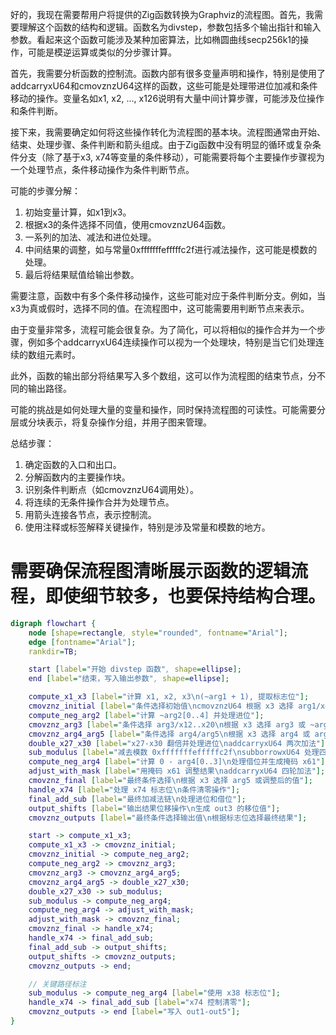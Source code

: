 好的，我现在需要帮用户将提供的Zig函数转换为Graphviz的流程图。首先，我需要理解这个函数的结构和逻辑。函数名为divstep，参数包括多个输出指针和输入参数。看起来这个函数可能涉及某种加密算法，比如椭圆曲线secp256k1的操作，可能是模逆运算或类似的分步骤计算。

首先，我需要分析函数的控制流。函数内部有很多变量声明和操作，特别是使用了addcarryxU64和cmovznzU64这样的函数，这些可能是处理带进位加减和条件移动的操作。变量名如x1, x2, ..., x126说明有大量中间计算步骤，可能涉及位操作和条件判断。

接下来，我需要确定如何将这些操作转化为流程图的基本块。流程图通常由开始、结束、处理步骤、条件判断和箭头组成。由于Zig函数中没有明显的循环或复杂条件分支（除了基于x3, x74等变量的条件移动），可能需要将每个主要操作步骤视为一个处理节点，条件移动操作为条件判断节点。

可能的步骤分解：
1. 初始变量计算，如x1到x3。
2. 根据x3的条件选择不同值，使用cmovznzU64函数。
3. 一系列的加法、减法和进位处理。
4. 中间结果的调整，如与常量0xfffffffefffffc2f进行减法操作，这可能是模数的处理。
5. 最后将结果赋值给输出参数。

需要注意，函数中有多个条件移动操作，这些可能对应于条件判断分支。例如，当x3为真或假时，选择不同的值。在流程图中，这可能需要用判断节点来表示。

由于变量非常多，流程可能会很复杂。为了简化，可以将相似的操作合并为一个步骤，例如多个addcarryxU64连续操作可以视为一个处理块，特别是当它们处理连续的数组元素时。

此外，函数的输出部分将结果写入多个数组，这可以作为流程图的结束节点，分不同的输出路径。

可能的挑战是如何处理大量的变量和操作，同时保持流程图的可读性。可能需要分层或分块表示，将复杂操作分组，并用子图来管理。

总结步骤：
1. 确定函数的入口和出口。
2. 分解函数内的主要操作块。
3. 识别条件判断点（如cmovznzU64调用处）。
4. 将连续的无条件操作合并为处理节点。
5. 用箭头连接各节点，表示控制流。
6. 使用注释或标签解释关键操作，特别是涉及常量和模数的地方。

需要确保流程图清晰展示函数的逻辑流程，即使细节较多，也要保持结构合理。
================================================
```dot
digraph flowchart {
    node [shape=rectangle, style="rounded", fontname="Arial"];
    edge [fontname="Arial"];
    rankdir=TB;

    start [label="开始 divstep 函数", shape=ellipse];
    end [label="结束，写入输出参数", shape=ellipse];

    compute_x1_x3 [label="计算 x1, x2, x3\n(~arg1 + 1), 提取标志位"];
    cmovznz_initial [label="条件选择初始值\ncmovznzU64 根据 x3 选择 arg1/x4 和 arg2/arg3"];
    compute_neg_arg2 [label="计算 ~arg2[0..4] 并处理进位"];
    cmovznz_arg3 [label="条件选择 arg3/x12..x20\n根据 x3 选择 arg3 或 ~arg2"];
    cmovznz_arg4_arg5 [label="条件选择 arg4/arg5\n根据 x3 选择 arg4 或 arg5"];
    double_x27_x30 [label="x27-x30 翻倍并处理进位\naddcarryxU64 两次加法"];
    sub_modulus [label="减去模数 0xfffffffefffffc2f\nsubborrowxU64 处理四轮减法"];
    compute_neg_arg4 [label="计算 0 - arg4[0..3]\n处理借位并生成掩码 x61"];
    adjust_with_mask [label="用掩码 x61 调整结果\naddcarryxU64 四轮加法"];
    cmovznz_final [label="最终条件选择\n根据 x3 选择 arg5 或调整后的值"];
    handle_x74 [label="处理 x74 标志位\n条件清零操作"];
    final_add_sub [label="最终加减法链\n处理进位和借位"];
    output_shifts [label="输出结果位移操作\n生成 out3 的移位值"];
    cmovznz_outputs [label="最终条件选择输出值\n根据标志位选择最终结果"];

    start -> compute_x1_x3;
    compute_x1_x3 -> cmovznz_initial;
    cmovznz_initial -> compute_neg_arg2;
    compute_neg_arg2 -> cmovznz_arg3;
    cmovznz_arg3 -> cmovznz_arg4_arg5;
    cmovznz_arg4_arg5 -> double_x27_x30;
    double_x27_x30 -> sub_modulus;
    sub_modulus -> compute_neg_arg4;
    compute_neg_arg4 -> adjust_with_mask;
    adjust_with_mask -> cmovznz_final;
    cmovznz_final -> handle_x74;
    handle_x74 -> final_add_sub;
    final_add_sub -> output_shifts;
    output_shifts -> cmovznz_outputs;
    cmovznz_outputs -> end;

    // 关键路径标注
    sub_modulus -> compute_neg_arg4 [label="使用 x38 标志位"];
    handle_x74 -> final_add_sub [label="x74 控制清零"];
    cmovznz_outputs -> end [label="写入 out1-out5"];
}
```